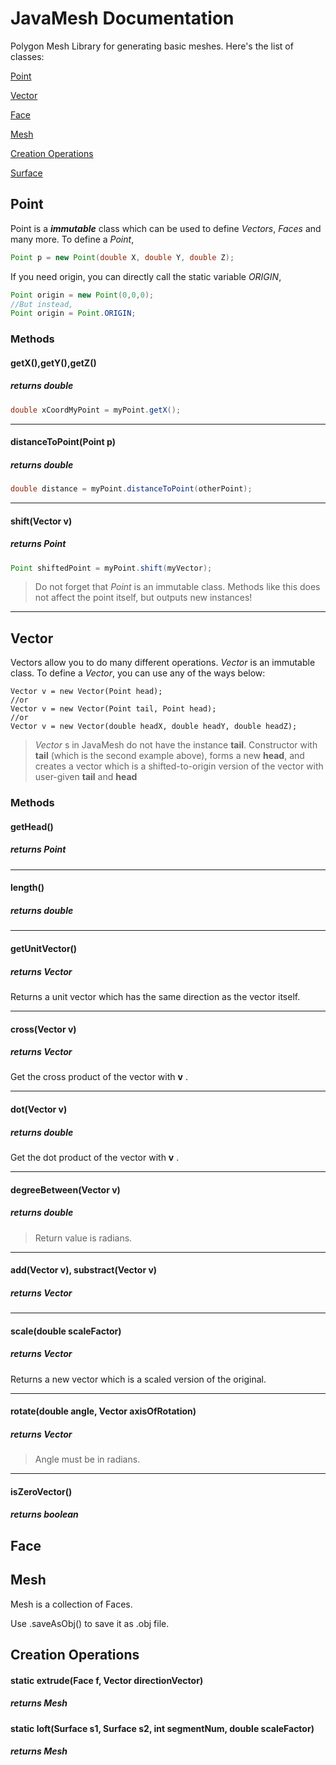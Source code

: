 # JavaMesh Documentation
Polygon Mesh Library for generating basic meshes. 
Here's the list of classes:

[Point](#class-point)

[Vector](#class-vector)

[Face](#class-face)

[Mesh](#class-mesh)

[Creation Operations](#class-creation)

[Surface](#class-surface)


<h2 id="class-point">Point</h2>

Point is a **_immutable_** class which can be used to define _Vectors_, _Faces_ and many more. 
To define a _Point_, 
```Java
Point p = new Point(double X, double Y, double Z);
```
If you need origin, you can directly call the static variable _ORIGIN_,
```Java
Point origin = new Point(0,0,0);
//But instead,
Point origin = Point.ORIGIN;
```

### Methods

#### getX(),getY(),getZ() 
##### _returns **double**_
```Java
double xCoordMyPoint = myPoint.getX(); 
```
---
#### distanceToPoint(Point p) 
##### _returns **double**_
```Java
double distance = myPoint.distanceToPoint(otherPoint);
```
---
#### shift(Vector v) 
##### _returns **Point**_
```Java
Point shiftedPoint = myPoint.shift(myVector);
```
> Do not forget that _Point_ is an immutable class. Methods like this does not affect the point itself, but outputs new instances!

___


<h2 id="class-vector">Vector</h2>

Vectors allow you to do many different operations. _Vector_ is an immutable class. 
To define a _Vector_, you can use any of the ways below:
```
Vector v = new Vector(Point head);
//or
Vector v = new Vector(Point tail, Point head);
//or 
Vector v = new Vector(double headX, double headY, double headZ);
```
> _Vector_ s in JavaMesh do not have the instance **tail**. Constructor with **tail** (which is the second example above), forms a new **head**, and creates a vector which is a shifted-to-origin version of the vector with user-given **tail** and **head**

### Methods

#### getHead() 
##### _returns **Point**_
---
#### length()
##### _returns **double**_
---
#### getUnitVector()
##### _returns **Vector**_
Returns a unit vector which has the same direction as the vector itself.

---
#### cross(Vector v)
##### _returns **Vector**_
Get the cross product of the vector with **v** .

---
#### dot(Vector v)
##### _returns **double**_
Get the dot product of the vector with **v** .

---
#### degreeBetween(Vector v)
##### _returns **double**_
>Return value is radians.
---
#### add(Vector v), substract(Vector v)
##### _returns **Vector**_
---
#### scale(double scaleFactor)
##### _returns **Vector**_
Returns a new vector which is a scaled version of the original.

---
#### rotate(double angle, Vector axisOfRotation)
##### _returns **Vector**_
>Angle must be in radians.
___
#### isZeroVector()
##### _returns **boolean**_

<h2 id="class-face">Face</h2>

<h2 id="class-mesh">Mesh</h2>

Mesh is a collection of Faces.

Use .saveAsObj() to save it as .obj file.

<h2 id="class-creation">Creation Operations</h2>

#### static extrude(Face f, Vector directionVector)
##### _returns **Mesh**_

#### static loft(Surface s1, Surface s2, int segmentNum, double scaleFactor)
##### _returns **Mesh**_


